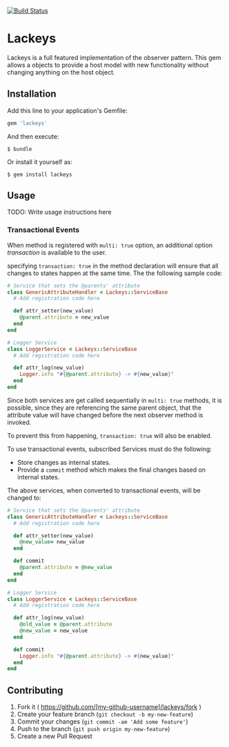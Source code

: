 
[![Build Status](https://circleci.com/gh/sidapa/lackeys.svg?style=shield&circle-token=:circle-token)](https://circleci.com/gh/sidapa/lackeys)

# Lackeys

Lackeys is a full featured implementation of the observer pattern. This gem allows a objects to provide a host model with new functionality without changing anything on the host object.

## Installation

Add this line to your application's Gemfile:

```ruby
gem 'lackeys'
```

And then execute:

    $ bundle

Or install it yourself as:

    $ gem install lackeys

## Usage

TODO: Write usage instructions here

### Transactional Events

When method is registered with `multi: true` option, an additional option *transaction* is available to the user.

specifying `transaction: true` in the method declaration will ensure that all changes to states happen at the same time. The the following sample code:

```ruby
# Service that sets the @parents' attribute
class GenericAttributeHandler < Lackeys::ServiceBase
  # Add registration code here

  def attr_setter(new_value)
    @parent.attribute = new_value
  end
end

# Logger Service
class LoggerService < Lackeys::ServiceBase
  # Add registration code here

  def attr_log(new_value)
    Logger.info "#{@parent.attribute} -> #{new_value}"
  end
end
```

Since both services are get called sequentially in `multi: true` methods, it is possible, since they are referencing the same parent object, that the attribute value will have changed before the next observer method is invoked.

To prevent this from happening, `transaction: true` will also be enabled.

To use transactional events, subscribed Services must do the following:

- Store changes as internal states.
- Provide a `commit` method which makes the final changes based on internal states.

The above services, when converted to transactional events, will be changed to:

```ruby
# Service that sets the @parents' attribute
class GenericAttributeHandler < Lackeys::ServiceBase
  # Add registration code here

  def attr_setter(new_value)
    @new_value= new_value
  end

  def commit
    @parent.attribute = @new_value
  end
end

# Logger Service
class LoggerService < Lackeys::ServiceBase
  # Add registration code here

  def attr_log(new_value)
    @old_value = @parent.attribute
    @new_value = new_value
  end

  def commit
    Logger.info "#{@parent.attribute} -> #{new_value}"
  end
end
```

## Contributing

1. Fork it ( https://github.com/[my-github-username]/lackeys/fork )
2. Create your feature branch (`git checkout -b my-new-feature`)
3. Commit your changes (`git commit -am 'Add some feature'`)
4. Push to the branch (`git push origin my-new-feature`)
5. Create a new Pull Request
